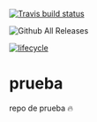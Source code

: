 [![Travis build status](https://travis-ci.org/fhernanb/prueba.svg?branch=master)](https://travis-ci.org/fhernanb/prueba)


![Github All Releases](https://img.shields.io/github/downloads/atom/atom/total.svg)


[![lifecycle](https://img.shields.io/badge/lifecycle-maturing-blue.svg)](https://www.tidyverse.org/lifecycle/#maturing)

# prueba
repo de prueba :fire:
